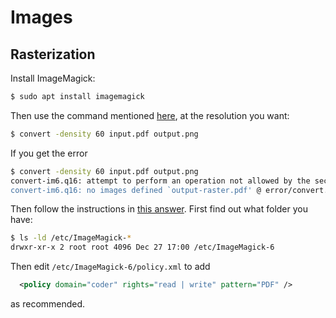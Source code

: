 # Images

## Rasterization

Install ImageMagick:

```bash
$ sudo apt install imagemagick
```

Then use the command mentioned [here](https://superuser.com/a/802627), at the resolution you want:

```bash
$ convert -density 60 input.pdf output.png
```

If you get the error

```bash
$ convert -density 60 input.pdf output.png
convert-im6.q16: attempt to perform an operation not allowed by the security policy `PDF' @ error/constitute.c/IsCoderAuthorized/421.
convert-im6.q16: no images defined `output-raster.pdf' @ error/convert.c/ConvertImageCommand/3229.
```

Then follow the instructions in [this answer](https://stackoverflow.com/a/53180170). First find out what folder you have:

```bash
$ ls -ld /etc/ImageMagick-*
drwxr-xr-x 2 root root 4096 Dec 27 17:00 /etc/ImageMagick-6
```

Then edit `/etc/ImageMagick-6/policy.xml` to add

```xml
  <policy domain="coder" rights="read | write" pattern="PDF" />
```

as recommended.

